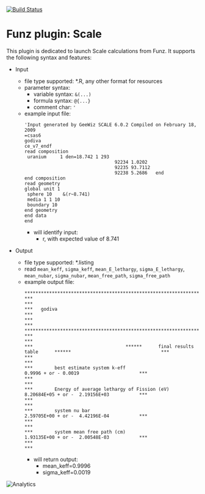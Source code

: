 [![Build Status](https://travis-ci.org/Funz/plugin-Scale.png)](https://travis-ci.org/Funz/plugin-Scale)

# Funz plugin: Scale

This plugin is dedicated to launch Scale calculations from Funz.
It supports the following syntax and features:

  * Input
    * file type supported: *.R, any other format for resources
    * parameter syntax: 
      * variable syntax: `&(...)`
      * formula syntax: `@{...}`
      * comment char: `'`
    * example input file:
        ```
        'Input generated by GeeWiz SCALE 6.0.2 Compiled on February 18, 2009
        =csas6
        godiva
        ce_v7_endf
        read composition
         uranium     1 den=18.742 1 293
                                         92234 1.0202
                                         92235 93.7112
                                         92238 5.2686   end
        end composition
        read geometry
        global unit 1
         sphere 10    &(r~8.741)
         media 1 1 10
         boundary 10
        end geometry
        end data
        end
        ```
      * will identify input:
        * r, with expected value of 8.741

  * Output
    * file type supported: *.listing
    * read `mean_keff`, `sigma_keff`, `mean_E_lethargy`, `sigma_E_lethargy`, `mean_nubar`, `sigma_nubar`, `mean_free_path`, `sigma_free_path`
    * example output file:
        ```
        ********************************************************************************************************************
        ***                                                                                                              ***
        ***   godiva                                                                                                     ***
        ***                                                                                                              ***
        ********************************************************************************************************************
        ***                                                                                                              ***
        ***                                  ******      final results table      ******                                 ***
        ***                                                                                                              ***
        ***        best estimate system k-eff                                  0.9996 + or - 0.0019                      ***
        ***                                                                                                              ***
        ***        Energy of average lethargy of Fission (eV)                  8.20684E+05 + or -  2.19156E+03           ***
        ***                                                                                                              ***
        ***        system nu bar                                               2.59705E+00 + or -  4.42196E-04           ***
        ***                                                                                                              ***
        ***        system mean free path (cm)                                  1.93135E+00 + or -  2.00548E-03           ***
        ***                                                                                                              ***
        ```
      * will return output:
        * mean_keff=0.9996
        * sigma_keff=0.0019


![Analytics](https://ga-beacon.appspot.com/UA-109580-20/plugin-Scale)
